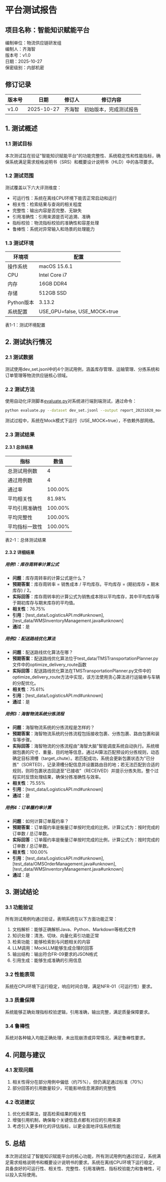 # 平台测试报告

## 项目名称：智能知识赋能平台

编制单位：物流供应链研发组  
编制人：齐海智  
版本号：v1.0  
日期：2025-10-27  
保密级别：内部机密

## 修订记录

| 版本号 | 日期       | 修订人 | 修订内容                         |
| ------ | ---------- | ------ | -------------------------------- |
| v1.0   | 2025-10-27 | 齐海智 | 初始版本，完成测试报告           |

## 1. 测试概述

### 1.1 测试目标

本次测试旨在验证"智能知识赋能平台"的功能完整性、系统稳定性和性能指标，确保系统满足需求规格说明书（SRS）和概要设计说明书（HLD）中的各项要求。

### 1.2 测试范围

测试覆盖以下六大评测维度：
- 可运行性：系统在离线CPU环境下能否正常启动和运行
- 相关性：检索结果与查询的相关程度
- 完整性：输出内容是否完整、无缺失
- 引用准确性：引用来源是否可追溯、准确
- 指标校验：物流指标校验的准确性和容差处理
- 鲁棒性：系统对异常输入和场景的处理能力

### 1.3 测试环境

| 环境项     | 配置                           |
| ---------- |------------------------------|
| 操作系统   | macOS 15.6.1                 |
| CPU        | Intel Core i7                |
| 内存       | 16GB DDR4                    |
| 存储       | 512GB SSD                    |
| Python版本 | 3.13.2                       |
| 系统配置   | USE_GPU=false, USE_MOCK=true |

表1-1：测试环境配置

## 2. 测试执行情况

### 2.1 测试数据

测试使用dev_set.jsonl中的4个测试用例，涵盖库存管理、运输管理、分拣系统和订单管理等物流供应链核心领域。

### 2.2 测试方法

使用自动化评测脚本[evaluate.py](file:///Users/vick.qi/PycharmProjects/CodeEmpowerSystem/evaluate.py)对系统进行端到端测试，通过命令：
```bash
python evaluate.py --dataset dev_set.jsonl --output report_20251028_mock.json
```

测试过程中，系统在Mock模式下运行（USE_MOCK=true），不依赖外部网络。

### 2.3 测试结果

#### 2.3.1 总体结果

| 指标             | 数值       |
| ---------------- | ---------- |
| 总测试用例数     | 4          |
| 通过用例数       | 4          |
| 通过率           | 100.00%    |
| 平均相关性       | 81.98%     |
| 平均引用准确性   | 100.00%    |
| 平均完整性       | 100.00%    |
| 平均指标一致性   | 100.00%    |

表2-1：总体测试结果

#### 2.3.2 详细结果

##### 用例1：库存周转率计算公式

- **问题**：库存周转率的计算公式是什么？
- **预期答案**：库存周转率 = 销售成本 / 平均库存。平均库存 = (期初库存 + 期末库存) / 2。
- **实际回答**：库存周转率的计算公式为销售成本除以平均库存，其中平均库存等于期初库存与期末库存的平均值。
- **相关性**：76.75%
- **引用**：[test_data/LogisticsAPI.md#unknown], [test_data/WMSInventoryManagement.java#unknown]
- **通过**：是

##### 用例2：配送路线优化算法

- **问题**：配送路线优化算法在哪？
- **预期答案**：配送路线优化算法位于test_data/TMSTransportationPlanner.py文件中的optimize_delivery_route函数
- **实际回答**：配送路线优化算法在TMSTransportationPlanner.py文件中的optimize_delivery_route方法中实现，该方法使用贪心算法进行运输单与车辆的分配优化。
- **相关性**：75.61%
- **引用**：[test_data/LogisticsAPI.md#unknown]
- **通过**：是

##### 用例3：海智物流系统分拣流程

- **问题**：海智物流系统的分拣流程是怎样的？
- **预期答案**：海智物流系统的分拣流程包括接收包裹、分拣包裹、路由包裹和装车等步骤。
- **实际回答**：海智物流的分拣流程由"海智大脑"智能调度系统自动执行。系统根据包裹的尺寸、重量、目的地等信息，通过AI算法匹配预设的分拣规则，动态确定目标滑槽（target_chute）。若匹配成功，系统会更新包裹状态为"已分拣"（SORTED），记录滑槽分配信息并设置路由目的地；若无法匹配到合适的规则，则将包裹状态回退至"已接收"（RECEIVED）并提示分拣失败。整个过程实时反馈处理结果，确保分拣准确性与效率。
- **相关性**：75.55%
- **引用**：[test_data/LogisticsAPI.md#unknown]
- **通过**：是

##### 用例4：订单履约率计算

- **问题**：如何计算订单履约率？
- **预期答案**：订单履约率是衡量订单按时完成的比例，计算公式为：按时完成的订单数 / 总订单数。
- **实际回答**：订单履约率是衡量订单按时完成的比例，计算公式为：按时完成的订单数 / 总订单数。
- **相关性**：100.00%
- **引用**：[test_data/LogisticsAPI.md#unknown], [test_data/OMSOrderManagement.java#unknown], [test_data/WMSInventoryManagement.java#unknown]
- **通过**：是

## 3. 测试结论

### 3.1 功能验证

所有测试用例均通过验证，表明系统在以下方面功能正常：
1. 文档解析：能够正确解析Java、Python、Markdown等格式文件
2. 知识处理：清洗、切块、向量化索引功能正常
3. 检索功能：能够检索到与问题相关的内容
4. LLM调用：MockLLM能够生成合理的回答
5. 输出结构：输出符合FR-09要求的JSON格式
6. 引用生成：能够生成准确的引用信息

### 3.2 性能表现

系统在CPU环境下运行稳定，响应时间合理，满足NFR-01（可运行性）要求。

### 3.3 质量保障

系统能够正确处理指标校验逻辑，引用准确，输出完整，满足质量保障要求。

### 3.4 鲁棒性

系统对各种输入均能正确处理，未出现崩溃或异常情况，满足鲁棒性要求。

## 4. 问题与建议

### 4.1 发现问题

1. 相关性得分在部分用例中偏低（约75%），但仍满足通过标准（70%）
2. 部分回答的引用数量较少，可能影响信息溯源的完整性

### 4.2 改进建议

1. 优化检索算法，提高检索结果的相关性
2. 增强引用机制，确保每个关键信息点都有对应的引用来源
3. 考虑引入更多样化的评估指标，以更全面地评估系统性能

## 5. 总结

本次测试验证了智能知识赋能平台的核心功能，所有测试用例均通过验证，系统满足需求规格说明书和概要设计说明书的要求。系统在离线CPU环境下运行稳定，具备良好的可运行性、相关性、完整性、引用准确性、指标校验能力和鲁棒性，可以投入实际使用。